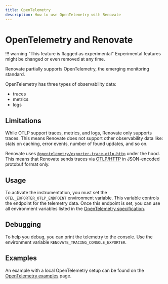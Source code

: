 ```yaml
---
title: OpenTelemetry
description: How to use OpenTelemetry with Renovate
---
```


# OpenTelemetry and Renovate

<!-- prettier-ignore -->
!!! warning "This feature is flagged as experimental"
    Experimental features might be changed or even removed at any time.

Renovate partially supports OpenTelemetry, the emerging monitoring standard.

OpenTelemetry has three types of observability data:

- traces
- metrics
- logs

## Limitations

While OTLP support traces, metrics, and logs, Renovate only supports traces.
This means Renovate does not support other observability data like: stats on caching, error events, number of found updates, and so on.

Renovate uses [`@opentelemetry/exporter-trace-otlp-http`](https://www.npmjs.com/package/@opentelemetry/exporter-trace-otlp-http) under the hood.
This means that Renovate sends traces via [OTLP/HTTP](https://opentelemetry.io/docs/reference/specification/protocol/otlp/#otlphttp) in JSON-encoded protobuf format only.

## Usage

To activate the instrumentation, you must set the `OTEL_EXPORTER_OTLP_ENDPOINT` environment variable.
This variable controls the endpoint for the telemetry data.
Once this endpoint is set, you can use all environment variables listed in the [OpenTelemetry specification](https://github.com/open-telemetry/opentelemetry-specification/blob/main/specification/sdk-environment-variables.md).

## Debugging

To help you debug, you can print the telemetry to the console.
Use the environment variable `RENOVATE_TRACING_CONSOLE_EXPORTER`.

## Examples

An example with a local OpenTelemetry setup can be found on the [OpenTelemetry examples](examples/opentelemetry.md) page.

